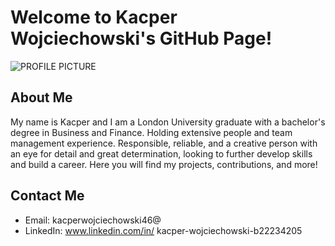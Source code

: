 # Welcome to Kacper Wojciechowski's GitHub Page!

<picture>
 <source media="(prefers-color-scheme: dark)" srcset="https://media.licdn.com/dms/image/C4D03AQGT0eMmp_fvhQ/profile-displayphoto-shrink_800_800/0/1616628238274?e=1719446400&v=beta&t=htNBoYvzGDtlMlaUBxQolKr5Fvif8QDDDDB2ahTBEis">
 <source media="(prefers-color-scheme: light)" srcset="https://media.licdn.com/dms/image/C4D03AQGT0eMmp_fvhQ/profile-displayphoto-shrink_800_800/0/1616628238274?e=1719446400&v=beta&t=htNBoYvzGDtlMlaUBxQolKr5Fvif8QDDDDB2ahTBEis">
 <img alt="PROFILE PICTURE" src="https://media.licdn.com/dms/image/C4D03AQGT0eMmp_fvhQ/profile-displayphoto-shrink_800_800/0/1616628238274?e=1719446400&v=beta&t=htNBoYvzGDtlMlaUBxQolKr5Fvif8QDDDDB2ahTBEis">
</picture>

## About Me

My name is Kacper and I am a London University graduate with a bachelor's degree in Business and Finance. Holding extensive people and team management experience. Responsible, reliable, and a creative person with an eye for detail and great determination, looking to further develop skills and build a career. Here you will find my projects, contributions, and more!


## Contact Me

- Email: kacperwojciechowski46@
- LinkedIn: www.linkedin.com/in/
kacper-wojciechowski-b22234205




